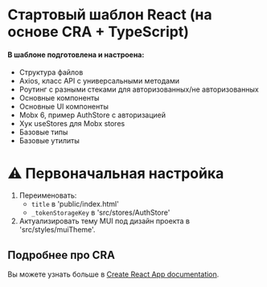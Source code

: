 # Стартовый шаблон React (на основе CRA + TypeScript)

#### В шаблоне подготовлена и настроена:

-   Структура файлов
-   Axios, класс API c универсальными методами
-   Роутинг с разными стеками для авторизованных/не авторизованных
-   Основные компоненты
-   Основные UI компоненты
-   Mobx 6, пример AuthStore с авторизацией
-   Хук useStores для Mobx stores
-   Базовые типы
-   Базовые утилиты

# ⚠️ Первоначальная настройка

1. Переименовать:
    - `title` в 'public/index.html'
    - `_tokenStorageKey` в 'src/stores/AuthStore'
2. Актуализировать тему MUI под дизайн проекта в 'src/styles/muiTheme'.

## Подробнее про CRA

Вы можете узнать больше в [Create React App documentation](https://facebook.github.io/create-react-app/docs/getting-started).
